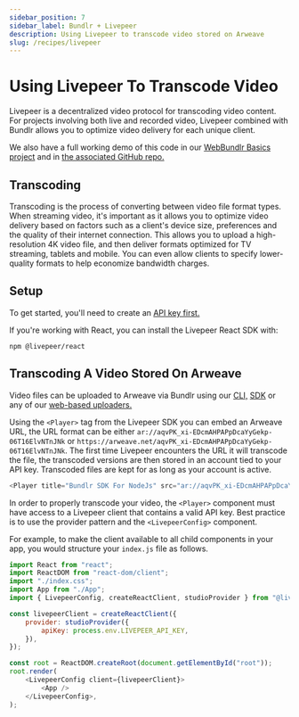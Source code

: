 ```yaml
---
sidebar_position: 7
sidebar_label: Bundlr + Livepeer
description: Using Livepeer to transcode video stored on Arweave
slug: /recipes/livepeer
---
```


# Using Livepeer To Transcode Video

Livepeer is a decentralized video protocol for transcoding video content. For projects involving both live and recorded video, Livepeer combined with Bundlr allows you to optimize video delivery for each unique client.

We also have a full working demo of this code in our [WebBundlr Basics project](https://webbundlr-basics.vercel.app/livepeer) and in [the associated GitHub repo.](https://github.com/Bundlr-Network/webbundlr-basics/)

## Transcoding

Transcoding is the process of converting between video file format types. When streaming video, it's important as it allows you to optimize video delivery based on factors such as a client's device size, preferences and the quality of their internet connection. This allows you to upload a high-resolution 4K video file, and then deliver formats optimized for TV streaming, tablets and mobile. You can even allow clients to specify lower-quality formats to help economize bandwidth charges.

## Setup

To get started, you'll need to create an [API key first.](https://docs.livepeer.org/guides/developing/quickstart)

If you're working with React, you can install the Livepeer React SDK with:

```console
npm @livepeer/react
```

## Transcoding A Video Stored On Arweave

Video files can be uploaded to Arweave via Bundlr using our [CLI,](/developer-docs/cli/installation) [SDK](/developer-docs/sdk) or any of our [web-based uploaders.](https://demo.bundlr.network/)

Using the `<Player>` tag from the Livepeer SDK you can embed an Arweave URL, the URL format can be either `ar://aqvPK_xi-EDcmAHPAPpDcaYyGekp-06T16ElvNTnJNk` or `https://arweave.net/aqvPK_xi-EDcmAHPAPpDcaYyGekp-06T16ElvNTnJNk`. The first time Livepeer encounters the URL it will transcode the file, the transcoded versions are then stored in an account tied to your API key. Transcoded files are kept for as long as your account is active.

```js
<Player title="Bundlr SDK For NodeJs" src="ar://aqvPK_xi-EDcmAHPAPpDcaYyGekp-06T16ElvNTnJNk" autoPlay muted />
```

In order to properly transcode your video, the `<Player>` component must have access to a Livepeer client that contains a valid API key. Best practice is to use the provider pattern and the `<LivepeerConfig>` component.

For example, to make the client available to all child components in your app, you would structure your `index.js` file as follows.

```js
import React from "react";
import ReactDOM from "react-dom/client";
import "./index.css";
import App from "./App";
import { LivepeerConfig, createReactClient, studioProvider } from "@livepeer/react";

const livepeerClient = createReactClient({
	provider: studioProvider({
		apiKey: process.env.LIVEPEER_API_KEY,
	}),
});

const root = ReactDOM.createRoot(document.getElementById("root"));
root.render(
	<LivepeerConfig client={livepeerClient}>
		<App />
	</LivepeerConfig>,
);
```
